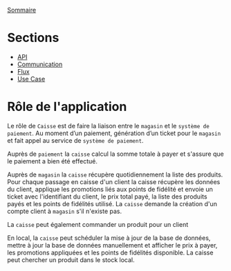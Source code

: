 [Sommaire](https://ursi-2020.github.io/Documentation/)

# Sections

* [API](api.md)
* [Communication](communication.md)
* [Flux](flux.md)
* [Use Case](use-case.md)

# Rôle de l'application

Le rôle de `Caisse` est de faire la liaison entre le `magasin` et le `système de paiement`. 
Au moment d’un paiement, génération d’un ticket pour le `magasin` et fait appel au service de `système de paiement`.

Auprès de `paiement` la `caisse` calcul la somme totale à payer et s'assure que le paiement a bien été effectué.

Auprès de `magasin` la `caisse` récupère quotidiennement la liste des produits.
Pour chaque passage en caisse d'un client la caisse récupère les données du client, applique les promotions liés aux points de fidélité et envoie un ticket avec l'identifiant du client, le prix total payé, la liste des produits payés et les points de fidélités utilisé.
La `caisse` demande la création d'un compte client à `magasin` s'il n'existe pas.

La `caisse` peut également commander un produit pour un client

En local, la `caisse` peut schéduler la mise à jour de la base de données, mettre à jour la base de données manuellement et afficher le prix à payer, les promotions appliquées et les points de fidélités disponible.
La caisse peut chercher un produit dans le stock local.
